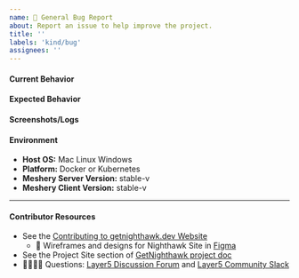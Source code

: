 ```yaml
---
name: 🐛 General Bug Report
about: Report an issue to help improve the project.
title: ''
labels: 'kind/bug'
assignees: ''
---
```


#### Current Behavior
<!-- A brief description of the issue. -->

#### Expected Behavior
<!-- A brief description of what you expected to happen. -->

#### Screenshots/Logs
<!-- Add screenshots, if applicable, to help explain your problem. -->

#### Environment

- **Host OS:** Mac Linux Windows
- **Platform:** Docker or Kubernetes
- **Meshery Server Version:** stable-v
- **Meshery Client Version:** stable-v

<!-- Optional 
#### To Reproduce
1. Go to '...'
2. Click on '....'
3. Scroll down to '....'
4. See error
-->

---

#### Contributor Resources

- See the [Contributing to getnighthawk.dev Website](https://github.com/layer5io/getnighthawk/blob/master/CONTRIBUTING.md)
  - 🎨 Wireframes and designs for Nighthawk Site in [Figma](https://www.figma.com/file/SMP3zxOjZztdOLtgN4dS2W/Meshery-UI)
- See the Project Site section of [GetNighthawk project doc](https://docs.google.com/document/d/1lHfMo4iIx2WXFZIspfHyxTsPR1T63_2IV5NUkgxoo0w)
- 🙋🏾🙋🏼 Questions: [Layer5 Discussion Forum](https://discuss.layer5.io) and [Layer5 Community Slack](http://slack.layer5.io)
